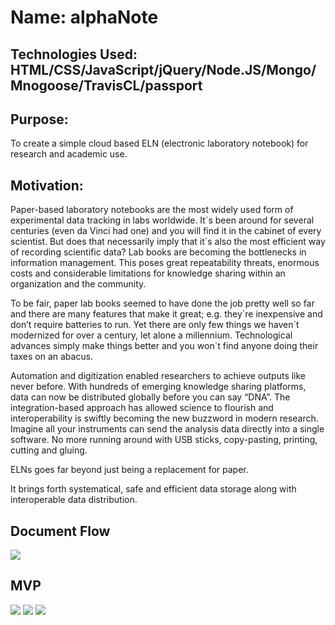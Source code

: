 # Name: alphaNote

## Technologies Used: HTML/CSS/JavaScript/jQuery/Node.JS/Mongo/Mnogoose/TravisCL/passport

## Purpose:

<p>To create a simple cloud based ELN (electronic laboratory notebook) for research and academic use.</p>

## Motivation:

<p>Paper-based laboratory notebooks are the most widely used form of experimental data tracking in labs worldwide. It´s been around for several centuries (even da Vinci had one) and you will find it in the cabinet of every scientist. But does that necessarily imply that it´s also the most efficient way of recording scientific data? Lab books are becoming the bottlenecks in information management. This poses great repeatability threats, enormous costs and considerable limitations for knowledge sharing within an organization and the community.</p>

<p>To be fair, paper lab books seemed to have done the job pretty well so far and there are many features that make it great; e.g. they´re inexpensive and don’t require batteries to run. Yet there are only few things we haven´t modernized for over a century, let alone a millennium. Technological advances simply make things better and you won´t find anyone doing their taxes on an abacus.</p>

<p>Automation and digitization enabled researchers to achieve outputs like never before. With hundreds of emerging knowledge sharing platforms, data can now be distributed globally before you can say “DNA”. The integration-based approach has allowed science to flourish and interoperability is swiftly becoming the new buzzword in modern research. Imagine all your instruments can send the analysis data directly into a single software. No more running around with USB sticks, copy-pasting, printing, cutting and gluing.</p>

<p>ELNs goes far beyond just being a replacement for paper.</p>

<p>It brings forth systematical, safe and efficient data storage along with interoperable data distribution.</p>

## Document Flow

<img src="MVP/User Flow.png">

## MVP

<img src="MVP/Dashboard.png">

<img src="MVP/Experiments.png">

<img src="MVP/New Experiments.png">
